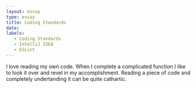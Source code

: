 ```yaml
---
layout: essay
type: essay
title: Coding Standards
date:
labels:
   - Coding Standards
   - IntelliJ IDEA
   - ESLint
---
```


I love reading my own code. When I complete a complicated function I like to look it over and revel in my accomplishment. Reading a piece of code and completely undertanding it can be quite cathartic. 

